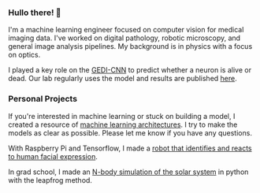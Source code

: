 ### Hullo there! 👋
I'm a machine learning engineer focused on computer vision for medical imaging data. I've worked on digital pathology, robotic microscopy, and general image analysis pipelines. My background is in physics with a focus on optics. 

I played a key role on the [GEDI-CNN](https://github.com/finkbeiner-lab/GEDI-ORDER) to predict whether a neuron is alive or dead. Our lab regularly uses the model and results are published [here](https://www.science.org/doi/10.1126/sciadv.abf8142?url_ver=Z39.88-2003&rfr_id=ori:rid:crossref.org&rfr_dat=cr_pub%20%200pubmed). 

### Personal Projects
If you're interested in machine learning or stuck on building a model, I created a resource of [machine learning architectures](https://github.com/jdlamstein/Machine-Learning-Assortment). I try to make the models as 
clear as possible. Please let me know if you have any questions. 

With Raspberry Pi and Tensorflow, I made a [robot that identifies and reacts to human facial expression](https://github.com/jdlamstein/happybot). 

In grad school, I made an [N-body simulation of the solar system](https://github.com/jdlamstein/N-body-Gravity-Simulator) in python with the leapfrog method. 
